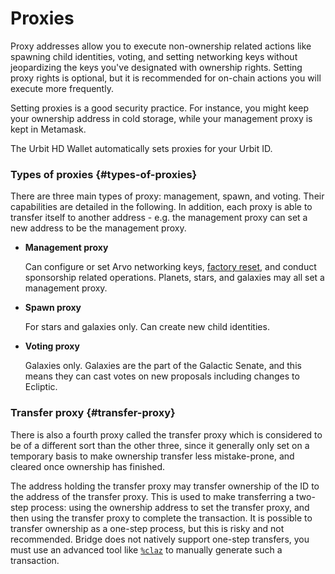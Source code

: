 # Proxies

Proxy addresses allow you to execute non-ownership related actions like spawning child identities, voting, and setting networking keys without jeopardizing the keys you've designated with ownership rights. Setting proxy rights is optional, but it is recommended for on-chain actions you will execute more frequently.

Setting proxies is a good security practice. For instance, you might keep your ownership address in cold storage, while your management proxy is kept in Metamask.

The Urbit HD Wallet automatically sets proxies for your Urbit ID.

### Types of proxies {#types-of-proxies}

There are three main types of proxy: management, spawn, and voting. Their capabilities are detailed in the following. In addition, each proxy is able to transfer itself to another address - e.g. the management proxy can set a new address to be the management proxy.

- **Management proxy**

  Can configure or set Arvo networking keys, [factory reset](guide-to-resets.md), and conduct sponsorship related operations. Planets, stars, and galaxies may all set a management proxy.

- **Spawn proxy**

  For stars and galaxies only. Can create new child identities.

- **Voting proxy**

  Galaxies only. Galaxies are the part of the Galactic Senate, and this means they can cast votes on new proposals including changes to Ecliptic.

### Transfer proxy {#transfer-proxy}

There is also a fourth proxy called the transfer proxy which is considered to be of a different sort than the other three, since it generally only set on a temporary basis to make ownership transfer less mistake-prone, and cleared once ownership has finished.

The address holding the transfer proxy may transfer ownership of the ID to the address of the transfer proxy. This is used to make transferring a two-step process: using the ownership address to set the transfer proxy, and then using the transfer proxy to complete the transaction. It is possible to transfer ownership as a one-step process, but this is risky and not recommended. Bridge does not natively support one-step transfers, you must use an advanced tool like [`%claz`](../../urbit-id/advanced-azimuth-tools.md) to manually generate such a transaction.
